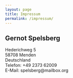 ```yaml
---
layout: page
title: Impressum
permalink: /impressum/
---
```

## Gernot Spelsberg   
Hederichweg 5   
58708 Menden   
Deutschland   
Telefon: +49 2373 62009   
E-Mail: spe<!-- abc@def -->lsberg@mail<!-- abc@def -->box.org
